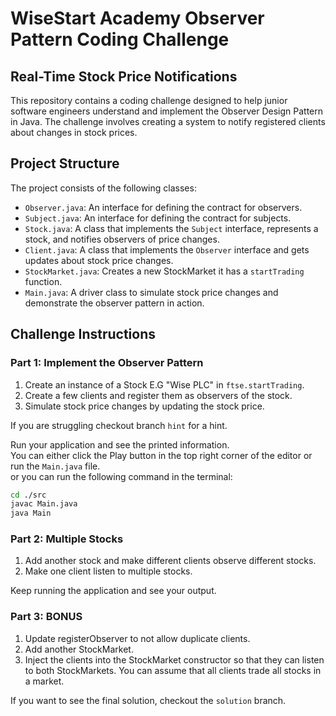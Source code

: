 # WiseStart Academy Observer Pattern Coding Challenge

## Real-Time Stock Price Notifications

This repository contains a coding challenge designed to help junior software engineers understand and implement the Observer Design Pattern in Java. The challenge involves creating a system to notify registered clients about changes in stock prices.

## Project Structure

The project consists of the following classes:

- `Observer.java`: An interface for defining the contract for observers.
- `Subject.java`: An interface for defining the contract for subjects.
- `Stock.java`: A class that implements the `Subject` interface, represents a stock, and notifies observers of price changes.
- `Client.java`: A class that implements the `Observer` interface and gets updates about stock price changes.
- `StockMarket.java`: Creates a new StockMarket it has a `startTrading` function.
- `Main.java`: A driver class to simulate stock price changes and demonstrate the observer pattern in action.

## Challenge Instructions

### Part 1: Implement the Observer Pattern

1. Create an instance of a Stock E.G "Wise PLC" in `ftse.startTrading`.
2. Create a few clients and register them as observers of the stock.
3. Simulate stock price changes by updating the stock price.

If you are struggling checkout branch `hint` for a hint.

Run your application and see the printed information.  
You can either click the Play button in the top right corner of the editor or run the `Main.java` file.  
or you can run the following command in the terminal:

```bash
cd ./src
javac Main.java
java Main
```

### Part 2: Multiple Stocks

1. Add another stock and make different clients observe different stocks.
2. Make one client listen to multiple stocks.

Keep running the application and see your output.

### Part 3: BONUS
1. Update registerObserver to not allow duplicate clients.
2. Add another StockMarket.
3. Inject the clients into the StockMarket constructor so that they can listen to both StockMarkets. You can assume that all clients trade all stocks in a market.

If you want to see the final solution, checkout the `solution` branch.
